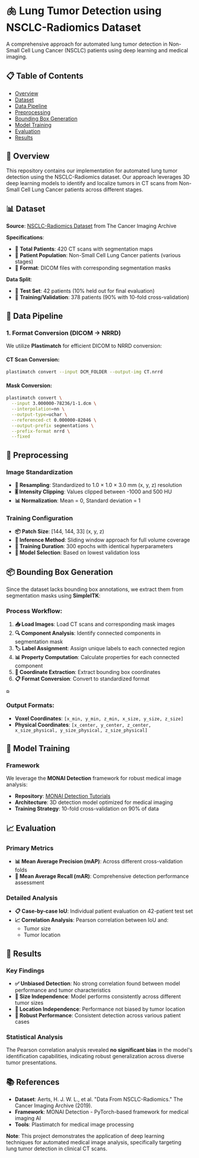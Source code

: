 # 🫁 Lung Tumor Detection using NSCLC-Radiomics Dataset

A comprehensive approach for automated lung tumor detection in Non-Small Cell Lung Cancer (NSCLC) patients using deep learning and medical imaging.

## 📋 Table of Contents
- [Overview](#overview)
- [Dataset](#dataset)
- [Data Pipeline](#data-pipeline)
- [Preprocessing](#preprocessing)
- [Bounding Box Generation](#bounding-box-generation)
- [Model Training](#model-training)
- [Evaluation](#evaluation)
- [Results](#results)


## 🎯 Overview

This repository contains our implementation for automated lung tumor detection using the NSCLC-Radiomics dataset. Our approach leverages 3D deep learning models to identify and localize tumors in CT scans from Non-Small Cell Lung Cancer patients across different stages.

## 📊 Dataset

**Source**: [NSCLC-Radiomics Dataset](https://www.cancerimagingarchive.net/collection/nsclc-radiomics/) from The Cancer Imaging Archive

**Specifications**:
- 📁 **Total Patients**: 420 CT scans with segmentation maps
- 🏥 **Patient Population**: Non-Small Cell Lung Cancer patients (various stages)
- 💾 **Format**: DICOM files with corresponding segmentation masks

**Data Split**:
- 🧪 **Test Set**: 42 patients (10% held out for final evaluation)
- 🔄 **Training/Validation**: 378 patients (90% with 10-fold cross-validation)

## 🔄 Data Pipeline

### 1. Format Conversion (DICOM → NRRD)

We utilize **Plastimatch** for efficient DICOM to NRRD conversion:

#### CT Scan Conversion:
```bash
plastimatch convert --input DCM_FOLDER --output-img CT.nrrd
```

#### Mask Conversion:
```bash
plastimatch convert \
  --input 3.000000-78236/1-1.dcm \
  --interpolation=nn \
  --output-type=uchar \
  --referenced-ct 0.000000-82046 \
  --output-prefix segmentations \
  --prefix-format nrrd \
  --fixed
```

## 🔧 Preprocessing

### Image Standardization
- **📏 Resampling**: Standardized to 1.0 × 1.0 × 3.0 mm (x, y, z) resolution
- **🎚️ Intensity Clipping**: Values clipped between -1000 and 500 HU
- **📊 Normalization**: Mean = 0, Standard deviation = 1

### Training Configuration
- **📦 Patch Size**: [144, 144, 33] (x, y, z)
- **🔄 Inference Method**: Sliding window approach for full volume coverage
- **🏃 Training Duration**: 300 epochs with identical hyperparameters
- **🎯 Model Selection**: Based on lowest validation loss

## 📦 Bounding Box Generation

Since the dataset lacks bounding box annotations, we extract them from segmentation masks using **SimpleITK**:

### Process Workflow:
1. **📥 Load Images**: Load CT scans and corresponding mask images
2. **🔍 Component Analysis**: Identify connected components in segmentation mask
3. **🏷️ Label Assignment**: Assign unique labels to each connected region
4. **📊 Property Computation**: Calculate properties for each connected component
5. **📐 Coordinate Extraction**: Extract bounding box coordinates
6. **📋 Format Conversion**: Convert to standardized format
   
<img width="10" height="10" alt="BBox" src="https://github.com/user-attachments/assets/f50dda5b-dbd7-4d5b-b898-16f37fd2fc79" />

### Output Formats:
- **Voxel Coordinates**: `[x_min, y_min, z_min, x_size, y_size, z_size]`
- **Physical Coordinates**: `[x_center, y_center, z_center, x_size_physical, y_size_physical, z_size_physical]`

## 🤖 Model Training

### Framework
We leverage the **MONAI Detection** framework for robust medical image analysis:
- **Repository**: [MONAI Detection Tutorials](https://github.com/Project-MONAI/tutorials/tree/main/detection)
- **Architecture**: 3D detection model optimized for medical imaging
- **Training Strategy**: 10-fold cross-validation on 90% of data

## 📈 Evaluation

### Primary Metrics
- **📊 Mean Average Precision (mAP)**: Across different cross-validation folds
- **🎯 Mean Average Recall (mAR)**: Comprehensive detection performance assessment

### Detailed Analysis
- **📋 Case-by-case IoU**: Individual patient evaluation on 42-patient test set
- **📈 Correlation Analysis**: Pearson correlation between IoU and:
  - Tumor size
  - Tumor location

## 🎉 Results

### Key Findings
- **✅ Unbiased Detection**: No strong correlation found between model performance and tumor characteristics
- **📏 Size Independence**: Model performs consistently across different tumor sizes
- **📍 Location Independence**: Performance not biased by tumor location
- **🎯 Robust Performance**: Consistent detection across various patient cases

### Statistical Analysis
The Pearson correlation analysis revealed **no significant bias** in the model's identification capabilities, indicating robust generalization across diverse tumor presentations.



## 📚 References

- **Dataset**: Aerts, H. J. W. L., et al. "Data From NSCLC-Radiomics." The Cancer Imaging Archive (2019).
- **Framework**: MONAI Detection - PyTorch-based framework for medical imaging AI
- **Tools**: Plastimatch for medical image processing

**Note**: This project demonstrates the application of deep learning techniques for automated medical image analysis, specifically targeting lung tumor detection in clinical CT scans.
